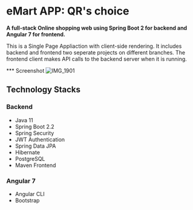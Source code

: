# eMart APP: QR's choice
**A full-stack Online shopping web using Spring Boot 2 for backend and Angular 7 for frontend.**

This is a Single Page Appliaction with client-side rendering. It includes backend and frontend two seperate projects on different branches. The frontend client makes API calls to the backend server when it is running.

*** Screenshot
![IMG_1901](https://user-images.githubusercontent.com/56353800/134356846-04436c5f-528d-475d-94f9-5a5779cd64f0.jpg)



## Technology Stacks
### Backend

- Java 11
- Spring Boot 2.2
- Spring Security
- JWT Authentication
- Spring Data JPA
- Hibernate
- PostgreSQL
- Maven
Frontend

### Angular 7
- Angular CLI
- Bootstrap


